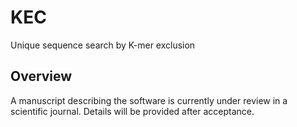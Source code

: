 # KEC 
Unique sequence search by K-mer exclusion

## Overview
A manuscript describing the software is currently under review in a scientific journal. Details will be provided after acceptance.
